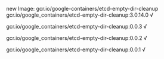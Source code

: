 new Image: gcr.io/google-containers/etcd-empty-dir-cleanup
gcr.io/google_containers/etcd-empty-dir-cleanup:3.0.14.0 √

gcr.io/google_containers/etcd-empty-dir-cleanup:0.0.3 √

gcr.io/google_containers/etcd-empty-dir-cleanup:0.0.2 √

gcr.io/google_containers/etcd-empty-dir-cleanup:0.0.1 √

